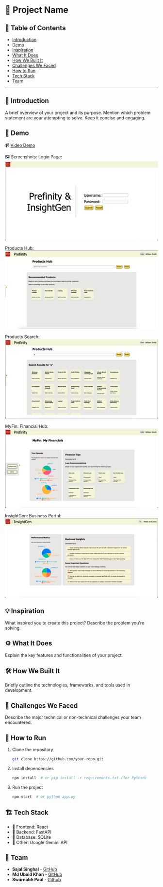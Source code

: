 # 🚀 Project Name

## 📌 Table of Contents
- [Introduction](#introduction)
- [Demo](#demo)
- [Inspiration](#inspiration)
- [What It Does](#what-it-does)
- [How We Built It](#how-we-built-it)
- [Challenges We Faced](#challenges-we-faced)
- [How to Run](#how-to-run)
- [Tech Stack](#tech-stack)
- [Team](#team)

---

## 🎯 Introduction
A brief overview of your project and its purpose. Mention which problem statement are your attempting to solve. Keep it concise and engaging.

## 🎥 Demo
📹 [Video Demo](./artifacts/demo/demo_video.mp4) 

🖼️ Screenshots:
Login Page:
![Login Page](./artifacts/demo/screenshots/login_page.png)

Products Hub:
![Products Hub](./artifacts/demo/screenshots/products_hub.png)

Products Search:
![Search Products Hub](./artifacts/demo/screenshots/search_products.png)

MyFin: Financial Hub:
![MyFin: Financial Hub](./artifacts/demo/screenshots/myFin.png)

InsightGen: Business Portal:
![InsightGen: Business Portal](./artifacts/demo/screenshots/insightGen.png)

## 💡 Inspiration
What inspired you to create this project? Describe the problem you're solving.

## ⚙️ What It Does
Explain the key features and functionalities of your project.

## 🛠️ How We Built It
Briefly outline the technologies, frameworks, and tools used in development.

## 🚧 Challenges We Faced
Describe the major technical or non-technical challenges your team encountered.

## 🏃 How to Run
1. Clone the repository  
   ```sh
   git clone https://github.com/your-repo.git
   ```
2. Install dependencies  
   ```sh
   npm install  # or pip install -r requirements.txt (for Python)
   ```
3. Run the project  
   ```sh
   npm start  # or python app.py
   ```

## 🏗️ Tech Stack
- 🔹 Frontend: React
- 🔹 Backend: FastAPI
- 🔹 Database: SQLite
- 🔹 Other: Google Gemini API

## 👥 Team
- **Sajal Singhal** - [GitHub](https://github.com/SSReal)
- **Md Ubaid Khan** - [GitHub](https://github.com/mdubaidkhan)
- **Swarnabh Paul** - [Github](https://github.com/SwarnabhGHDummy)